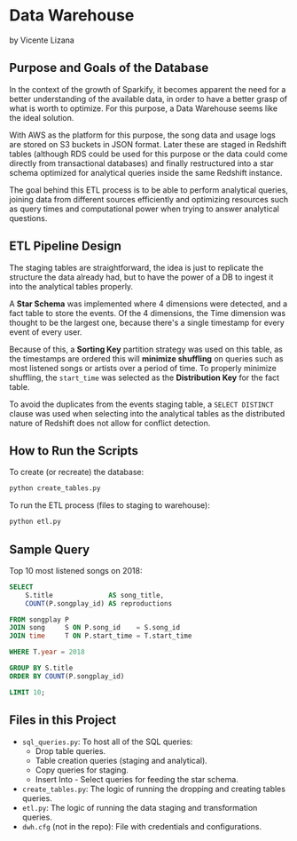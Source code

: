 # Data Warehouse

by Vicente Lizana

## Purpose and Goals of the Database

In the context of the growth of Sparkify, it becomes apparent the need for
a better understanding of the available data, in order to have a better
grasp of what is worth to optimize. For this purpose, a Data Warehouse
seems like the ideal solution.

With AWS as the platform for this purpose, the song data and usage logs are
stored on S3 buckets in JSON format. Later these are staged in Redshift tables
(although RDS could be used for this purpose or the data could come directly
from transactional databases) and finally restructured into a star schema
optimized for analytical queries inside the same Redshift instance.

The goal behind this ETL process is to be able to perform analytical queries,
joining data from different sources efficiently and optimizing resources such
as query times and computational power when trying to answer analytical
questions.

## ETL Pipeline Design

The staging tables are straightforward, the idea is just to replicate the
structure the data already had, but to have the power of a DB to ingest it
into the analytical tables properly.

A **Star Schema** was implemented where 4 dimensions were detected, and a fact
table to store the events. Of the 4 dimensions, the Time dimension was thought
to be the largest one, because there's a single timestamp for every event of
every user.

Because of this, a **Sorting Key** partition strategy was used on this table,
as the timestamps are ordered this will **minimize shuffling** on queries such
as most listened songs or artists over a period of time. To properly minimize
shuffling, the `start_time` was selected as the **Distribution Key** for the
fact table.

To avoid the duplicates from the events staging table, a `SELECT DISTINCT`
clause was used when selecting into the analytical tables as the distributed
nature of Redshift does not allow for conflict detection.

## How to Run the Scripts

To create (or recreate) the database:
```bash
python create_tables.py
```

To run the ETL process (files to staging to warehouse):
```bash
python etl.py
```

## Sample Query

Top 10 most listened songs on 2018:
```sql
SELECT
    S.title              AS song_title,
    COUNT(P.songplay_id) AS reproductions

FROM songplay P
JOIN song     S ON P.song_id    = S.song_id
JOIN time     T ON P.start_time = T.start_time

WHERE T.year = 2018

GROUP BY S.title
ORDER BY COUNT(P.songplay_id)

LIMIT 10;
```

## Files in this Project

* `sql_queries.py`: To host all of the SQL queries:
    * Drop table queries.
    * Table creation queries (staging and analytical).
    * Copy queries for staging.
    * Insert Into - Select queries for feeding the star schema.
* `create_tables.py`: The logic of running the dropping and creating tables queries.
* `etl.py`: The logic of running the data staging and transformation queries.
* `dwh.cfg` (not in the repo): File with credentials and configurations.
